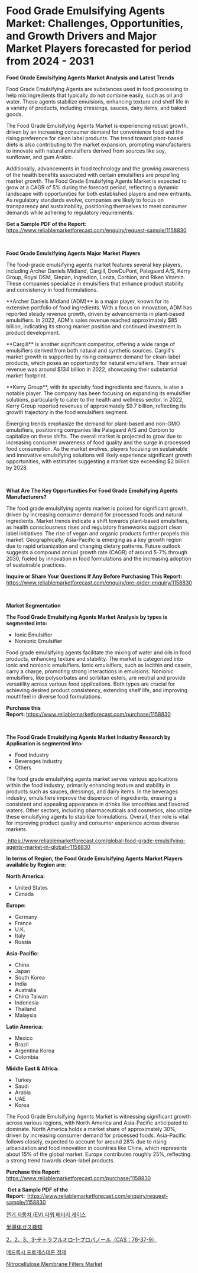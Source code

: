 <p><h1>Food Grade Emulsifying Agents Market: Challenges, Opportunities, and Growth Drivers and Major Market Players forecasted for period from 2024 - 2031</h1></p><p><strong>Food Grade Emulsifying Agents Market Analysis and Latest Trends</strong></p>
<p><p>Food Grade Emulsifying Agents are substances used in food processing to help mix ingredients that typically do not combine easily, such as oil and water. These agents stabilize emulsions, enhancing texture and shelf life in a variety of products, including dressings, sauces, dairy items, and baked goods. </p><p>The Food Grade Emulsifying Agents Market is experiencing robust growth, driven by an increasing consumer demand for convenience food and the rising preference for clean label products. The trend toward plant-based diets is also contributing to the market expansion, prompting manufacturers to innovate with natural emulsifiers derived from sources like soy, sunflower, and gum Arabic. </p><p>Additionally, advancements in food technology and the growing awareness of the health benefits associated with certain emulsifiers are propelling market growth. The Food Grade Emulsifying Agents Market is expected to grow at a CAGR of 5% during the forecast period, reflecting a dynamic landscape with opportunities for both established players and new entrants. As regulatory standards evolve, companies are likely to focus on transparency and sustainability, positioning themselves to meet consumer demands while adhering to regulatory requirements.</p></p>
<p><strong>Get a Sample PDF of the Report:&nbsp;</strong> <a href="https://www.reliablemarketforecast.com/enquiry/request-sample/1158830">https://www.reliablemarketforecast.com/enquiry/request-sample/1158830</a></p>
<p>&nbsp;</p>
<p><strong>Food Grade Emulsifying Agents Major Market Players</strong></p>
<p><p>The food-grade emulsifying agents market features several key players, including Archer Daniels Midland, Cargill, DowDuPont, Palsgaard A/S, Kerry Group, Royal DSM, Stepan, Ingredion, Lonza, Corbion, and Riken Vitamin. These companies specialize in emulsifiers that enhance product stability and consistency in food formulations.</p><p>**Archer Daniels Midland (ADM)** is a major player, known for its extensive portfolio of food ingredients. With a focus on innovation, ADM has reported steady revenue growth, driven by advancements in plant-based emulsifiers. In 2022, ADM's sales revenue reached approximately $85 billion, indicating its strong market position and continued investment in product development.</p><p>**Cargill** is another significant competitor, offering a wide range of emulsifiers derived from both natural and synthetic sources. Cargill's market growth is supported by rising consumer demand for clean-label products, which poses an opportunity for natural emulsifiers. Their annual revenue was around $134 billion in 2022, showcasing their substantial market footprint.</p><p>**Kerry Group**, with its specialty food ingredients and flavors, is also a notable player. The company has been focusing on expanding its emulsifier solutions, particularly to cater to the health and wellness sector. In 2022, Kerry Group reported revenues of approximately $9.7 billion, reflecting its growth trajectory in the food emulsifiers segment.</p><p>Emerging trends emphasize the demand for plant-based and non-GMO emulsifiers, positioning companies like Palsgaard A/S and Corbion to capitalize on these shifts. The overall market is projected to grow due to increasing consumer awareness of food quality and the surge in processed food consumption. As the market evolves, players focusing on sustainable and innovative emulsifying solutions will likely experience significant growth opportunities, with estimates suggesting a market size exceeding $2 billion by 2028.</p></p>
<p>&nbsp;</p>
<p><strong>What Are The Key Opportunities For Food Grade Emulsifying Agents Manufacturers?</strong></p>
<p><p>The food grade emulsifying agents market is poised for significant growth, driven by increasing consumer demand for processed foods and natural ingredients. Market trends indicate a shift towards plant-based emulsifiers, as health consciousness rises and regulatory frameworks support clean label initiatives. The rise of vegan and organic products further propels this market. Geographically, Asia-Pacific is emerging as a key growth region due to rapid urbanization and changing dietary patterns. Future outlook suggests a compound annual growth rate (CAGR) of around 5-7% through 2030, fueled by innovation in food formulations and the increasing adoption of sustainable practices.</p></p>
<p><strong>Inquire or Share Your Questions If Any Before Purchasing This Report:</strong> <a href="https://www.reliablemarketforecast.com/enquiry/pre-order-enquiry/1158830">https://www.reliablemarketforecast.com/enquiry/pre-order-enquiry/1158830</a></p>
<p>&nbsp;</p>
<p><strong>Market Segmentation</strong></p>
<p><strong>The Food Grade Emulsifying Agents Market Analysis by types is segmented into:</strong></p>
<p><ul><li>Ionic Emulsifier</li><li>Nonionic Emulsifier</li></ul></p>
<p><p>Food grade emulsifying agents facilitate the mixing of water and oils in food products, enhancing texture and stability. The market is categorized into ionic and nonionic emulsifiers. Ionic emulsifiers, such as lecithin and casein, carry a charge, promoting strong interactions in emulsions. Nonionic emulsifiers, like polysorbates and sorbitan esters, are neutral and provide versatility across various food applications. Both types are crucial for achieving desired product consistency, extending shelf life, and improving mouthfeel in diverse food formulations.</p></p>
<p><strong>Purchase this Report:&nbsp;</strong><a href="https://www.reliablemarketforecast.com/purchase/1158830">https://www.reliablemarketforecast.com/purchase/1158830</a></p>
<p>&nbsp;</p>
<p><strong>The Food Grade Emulsifying Agents Market Industry Research by Application is segmented into:</strong></p>
<p><ul><li>Food Industry</li><li>Beverages Industry</li><li>Others</li></ul></p>
<p><p>The food grade emulsifying agents market serves various applications within the food industry, primarily enhancing texture and stability in products such as sauces, dressings, and dairy items. In the beverages industry, emulsifiers improve the dispersion of ingredients, ensuring a consistent and appealing appearance in drinks like smoothies and flavored waters. Other sectors, including pharmaceuticals and cosmetics, also utilize these emulsifying agents to stabilize formulations. Overall, their role is vital for improving product quality and consumer experience across diverse markets.</p></p>
<p><a href="https://www.reliablemarketforecast.com/global-food-grade-emulsifying-agents-market-in-global-r1158830">&nbsp;https://www.reliablemarketforecast.com/global-food-grade-emulsifying-agents-market-in-global-r1158830</a></p>
<p><strong>In terms of Region, the Food Grade Emulsifying Agents Market Players available by Region are:</strong></p>
<p>
    <p> <strong> North America: </strong>
        <ul>
            <li>United States</li>
            <li>Canada</li>
        </ul>
        </p> 
    <p> <strong> Europe: </strong>
        <ul>
            <li>Germany</li>
            <li>France</li>
            <li>U.K.</li>
            <li>Italy</li>
            <li>Russia</li>
        </ul>
        </p> 
    <p> <strong> Asia-Pacific: </strong>
        <ul>
            <li>China</li>
            <li>Japan</li>
            <li>South Korea</li>
            <li>India</li>
            <li>Australia</li>
            <li>China Taiwan</li>
            <li>Indonesia</li>
            <li>Thailand</li>
            <li>Malaysia</li>
        </ul>
        </p> 
    <p> <strong> Latin America: </strong>
        <ul>
            <li>Mexico</li>
            <li>Brazil</li>
            <li>Argentina Korea</li>
            <li>Colombia</li>
        </ul>
        </p> 
    <p> <strong> Middle East & Africa: </strong>
        <ul>
            <li>Turkey</li>
            <li>Saudi</li>
            <li>Arabia</li>
            <li>UAE</li>
            <li>Korea</li>
        </ul>
    </p>
    </p>
<p><p>The Food Grade Emulsifying Agents Market is witnessing significant growth across various regions, with North America and Asia-Pacific anticipated to dominate. North America holds a market share of approximately 30%, driven by increasing consumer demand for processed foods. Asia-Pacific follows closely, expected to account for around 28% due to rising urbanization and food innovation in countries like China, which represents about 15% of the global market. Europe contributes roughly 25%, reflecting a strong trend towards clean-label products.</p></p>
<p><strong>Purchase this Report: </strong><a href="https://www.reliablemarketforecast.com/purchase/1158830">https://www.reliablemarketforecast.com/purchase/1158830</a></p>
<p>&nbsp;<strong>Get a Sample PDF of the Report:&nbsp;&nbsp;</strong><a href="https://www.reliablemarketforecast.com/enquiry/request-sample/1158830">https://www.reliablemarketforecast.com/enquiry/request-sample/1158830</a></p>
<p><strong></strong></p>
<p><p><a href="https://medium.com/@karlbucktrridge6874/%EC%84%B8%EA%B3%84-electric-vehicle-ev-power-battery-case-market-%EC%9D%80-2024%EC%97%90%EC%84%9C-2031%EB%A1%9C-%EC%97%B0%ED%8F%89%EA%B7%A0-%EC%A6%9D%EA%B0%80%EC%9C%A8%EC%9D%84-%EB%B3%B4%EC%9D%BC-%EA%B2%83%EC%9C%BC%EB%A1%9C-%EC%98%88%EC%83%81%EB%90%A9%EB%8B%88%EB%8B%A4-f65acdc89464">전기 자동차 (EV) 파워 배터리 케이스</a></p><p><a href="https://medium.com/@solomonbode85/semiconductor-gas-detection-market-%E3%81%AF-%E3%82%B3%E3%82%B9%E3%83%88%E7%AE%A1%E7%90%86%E3%81%A8%E5%8A%B9%E7%8E%87%E5%90%91%E4%B8%8A%E3%82%92%E5%84%AA%E5%85%88%E3%81%97%E3%81%BE%E3%81%99-%E3%81%95%E3%82%89%E3%81%AB-%E5%A0%B1%E5%91%8A%E6%9B%B8%E3%81%AF%E5%B8%82%E5%A0%B4%E3%81%AE%E9%9C%80%E8%A6%81%E9%9D%A2%E3%81%A8%E4%BE%9B%E7%B5%A6%E9%9D%A2%E3%81%AE%E4%B8%A1%E6%96%B9%E3%82%92%E3%82%AB%E3%83%90%E3%83%BC%E3%81%97%E3%81%A6%E3%81%84%E3%81%BE%E3%81%99-7ffcb2d4f29b">半導体ガス検知</a></p><p><a href="https://medium.com/@solomonbode85/2-2-3-3-tetrafluoro-1-propanol-cas-76-37-9-market-%E3%81%AF-%E3%82%B3%E3%82%B9%E3%83%88%E7%AE%A1%E7%90%86%E3%81%A8%E5%8A%B9%E7%8E%87%E5%90%91%E4%B8%8A%E3%82%92%E5%84%AA%E5%85%88%E3%81%97%E3%81%BE%E3%81%99-4c1a93495c2a">2、2、3、3-テトラフルオロ-1-プロパノール（CAS：76-37-9）</a></p><p><a href="https://medium.com/@karlbucktrridge6874/medroxyprogesterone-tablets-market-%EC%9D%98-%EA%B8%80%EB%A1%9C%EB%B2%8C-%EC%8B%9C%EC%9E%A5-%EA%B0%9C%EC%9A%94%EB%8A%94-%EC%A0%84-%EC%84%B8%EA%B3%84-%EB%B0%8F-%EC%A3%BC%EC%9A%94-%EC%8B%9C%EC%9E%A5%EC%9D%98-%EC%82%B0%EC%97%85%EC%97%90-%EC%98%81%ED%96%A5%EC%9D%84-%EB%AF%B8%EC%B9%98%EB%8A%94-%EC%A3%BC%EC%9A%94-%ED%8A%B8%EB%A0%8C%EB%93%9C%EC%97%90-%EB%8C%80%ED%95%9C-%EB%8F%85%ED%8A%B9%ED%95%9C-%EA%B4%80%EC%A0%90%EC%9D%84-0fa05109a97d">메드록시 프로게스테론 정제</a></p><p><a href="https://issuu.com/reportprime-2/docs/nitrocellulose-membrane-filters-mar_ed27f5741ce125">Nitrocellulose Membrane Filters Market</a></p></p>